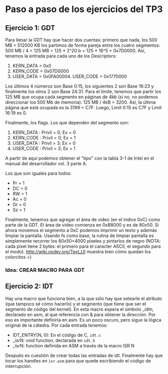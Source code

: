 # Paso a paso de los ejercicios del TP3

## Ejercicio 1: GDT

Para llenar la GDT hay que hacer dos cuentas: primero que nada, los
500 MB = 512000 KB los partimos de forma pareja entre los cuatro
segmentos: 500 MB / 4 = 125 MB = 125 * 2^20 b = 125 * 16^5 =
0x7D0000. Así, tenemos la entrada para cada uno de los Descriptors:


1. KERN_DATA = 0x0
2. KERN_CODE = 0x07D0000
3. USER_DATA = 0x0FA00004. USER_CODE = 0x1770000


Los últimos 4 números son Base 0:15, los siguientes 2 son Base 16:23 y
finalmente los otros 2 son Base 24:31. Para el límite, tenemos que
partir los 125 MB que ocupa cada segmento en páginas de 4kb (si no,
no podemos direccionar los 500 Mb de memoria): 125 MB / 4kB
= 3200. Así, la última página que está ocupada es la 3199 =
C7F. Luego, Limit 0:15 es C7F y Limit 16:19 es 0.

Finalmente, los flags. Los que dependen del segmento son:

1. KERN_DATA : Privil = 0; Ex = 0
2. KERN_CODE : Privil = 0; Ex = 1
3. USER_DATA : Privil = 3; Ex = 0
4. USER_CODE : Privil = 3; Ex = 1

A partir de aquí podemos obtener el "tipo" con la tabla 3-1 de Intel
en el manual del desarrollador vol. 3 parte A.

Los que son iguales para todos:

- Pr = 1
- DC = 0
- RW = 1
- Ac = 0
- Gr = 0
- Sz = 1

Finalmente, tenemos que agregar el área de video (en el índice 0xC)
como parte de la GDT. El área de video comienza en 0xB8000 y es de
80x50. Si ahora movemos el segmento a 0xC podemos imprimir un texto y
además limpiar la pantalla. Usando fs como base, la rutina de limpiar
pantalla es simplemente recorrer los 80x50=4000 píxeles y pintarlos de
negro (NOTA: cada píxel tiene 2 bytes: el primero para el caracter
ASCII, el segundo para el modo). http://wiki.osdev.org/Text_UI muestra
bien cómo quedan los colorcitos =)

### Idea: CREAR MACRO PARA GDT

## Ejercicio 2: IDT

Hay una macro que funciona bien, a la que sólo hay que setearle el
atributo (que tampoco sé cómo hacerlo) y el segmento (que tiene que
ser el segmento de código del kernel). En esta macro espera el símbolo
_idtn, declarado en asm, al que referencia con & para obtener la
dirección. Por eso es importante definirla en asm. Es un poco oscuro,
pero sigue la lógica original de la cátedra. Por cada entrada tenemos:

- IDT_ENTRY(N, 0): En el código de C, `idt.c`
- _isrN: void function, declarada en `idt.h`
- _isrN: function definida en ASM a través de la macro ISR N

Después es cuestión de crear todas las entradas de idt. Finalmente hay
que tocar los handles en `isr.asm` para que quede escribiendo el
código de interrupción.

